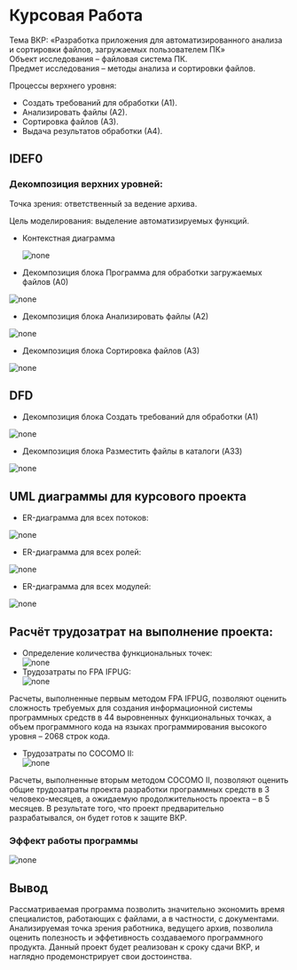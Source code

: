 # Курсовая Работа 
Тема ВКР: «Разработка приложения для автоматизированного анализа и
сортировки файлов, загружаемых пользователем ПК»  
Объект исследования – файловая система ПК.    
Предмет исследования – методы анализа и сортировки файлов.    
 

Процессы верхнего уровня:   
* Создать требований для обработки (А1).
* Анализировать файлы (А2).    
* Сортировка файлов (А3).   
* Выдача результатов обработки (А4).   
## IDEF0
### Декомпозиция верхних уровней:
Точка зрения: ответственный за ведение архива. 

Цель моделирования: выделение автоматизируемых функций.  
* Контекстная диаграмма

  ![none](https://github.com/cmpunk551/courseWork/blob/master/%D0%94%D0%B8%D0%B0%D0%B3%D1%80%D0%B0%D0%BC%D0%BC%D1%8B/1.png)
* Декомпозиция блока Программа для обработки загружаемых файлов (А0)  

![none](https://github.com/cmpunk551/courseWork/blob/master/%D0%94%D0%B8%D0%B0%D0%B3%D1%80%D0%B0%D0%BC%D0%BC%D1%8B/2.png) 
* Декомпозиция блока Анализировать файлы (А2)  

![none](https://github.com/cmpunk551/courseWork/blob/master/%D0%94%D0%B8%D0%B0%D0%B3%D1%80%D0%B0%D0%BC%D0%BC%D1%8B/3.png)
* Декомпозиция блока Сортировка файлов (А3)   

![none](https://github.com/cmpunk551/courseWork/blob/master/%D0%94%D0%B8%D0%B0%D0%B3%D1%80%D0%B0%D0%BC%D0%BC%D1%8B/4.png)  
## DFD
* Декомпозиция блока Создать требований для обработки (А1)  

![none](https://github.com/cmpunk551/courseWork/blob/master/%D0%94%D0%B8%D0%B0%D0%B3%D1%80%D0%B0%D0%BC%D0%BC%D1%8B/5.png)  
* Декомпозиция блока Разместить файлы в каталоги (A33)

![none](https://github.com/cmpunk551/courseWork/blob/master/%D0%94%D0%B8%D0%B0%D0%B3%D1%80%D0%B0%D0%BC%D0%BC%D1%8B/6.png)  
## UML диаграммы для курсового проекта
* ER-диаграмма для всех потоков:  

![none](https://github.com/cmpunk551/courseWork/blob/master/%D0%94%D0%B8%D0%B0%D0%B3%D1%80%D0%B0%D0%BC%D0%BC%D1%8B/7.png)  
* ER-диаграмма для всех ролей:  

![none](https://github.com/cmpunk551/courseWork/blob/master/%D0%94%D0%B8%D0%B0%D0%B3%D1%80%D0%B0%D0%BC%D0%BC%D1%8B/8.png)

* ER-диаграмма для всех модулей:

![none](https://github.com/cmpunk551/courseWork/blob/master/%D0%94%D0%B8%D0%B0%D0%B3%D1%80%D0%B0%D0%BC%D0%BC%D1%8B/9.png)  
## Расчёт трудозатрат на выполнение проекта:
* Определение количества функциональных точек:   
![none](https://github.com/cmpunk551/courseWork/blob/master/%D0%94%D0%B8%D0%B0%D0%B3%D1%80%D0%B0%D0%BC%D0%BC%D1%8B/10.png) 
* Трудозатраты по FPA IFPUG:  
![none](https://github.com/cmpunk551/courseWork/blob/master/%D0%94%D0%B8%D0%B0%D0%B3%D1%80%D0%B0%D0%BC%D0%BC%D1%8B/11.png)

Расчеты, выполненные первым методом FPA IFPUG, позволяют оценить сложность требуемых для создания информационной системы программных средств в 44 выровненных функциональных точках, а объем программного кода на языках программирования высокого уровня – 2068 строк кода.
* Трудозатраты по COCOMO II:  
![none](https://github.com/cmpunk551/courseWork/blob/master/%D0%94%D0%B8%D0%B0%D0%B3%D1%80%D0%B0%D0%BC%D0%BC%D1%8B/12.png)

Расчеты, выполненные вторым методом COCOMO II, позволяют оценить общие трудозатраты проекта разработки программных средств в 3 человеко-месяцев, а ожидаемую продолжительность проекта – в 5 месяцев. В результате того, что проект предварительно разрабатывался, он будет готов к защите ВКР.

### Эффект работы программы
![none](https://github.com/cmpunk551/courseWork/blob/master/%D0%94%D0%B8%D0%B0%D0%B3%D1%80%D0%B0%D0%BC%D0%BC%D1%8B/13.png)

## Вывод
Рассматриваемая программа позволить значительно экономить время специалистов, работающих с файлами, а в частности, с документами. Анализируемая точка зрения работника, ведущего архив, позволила оценить полезность и эффетивность создаваемого программного продукта.
Данный проект будет реализован к сроку сдачи ВКР, и наглядно продемонстрирует свои достоинства.
